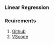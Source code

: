 ### Linear Regression

### Reuirements

1. [Github](https://github.com)
2. [VScode](https://code.visualstudio.com/)
